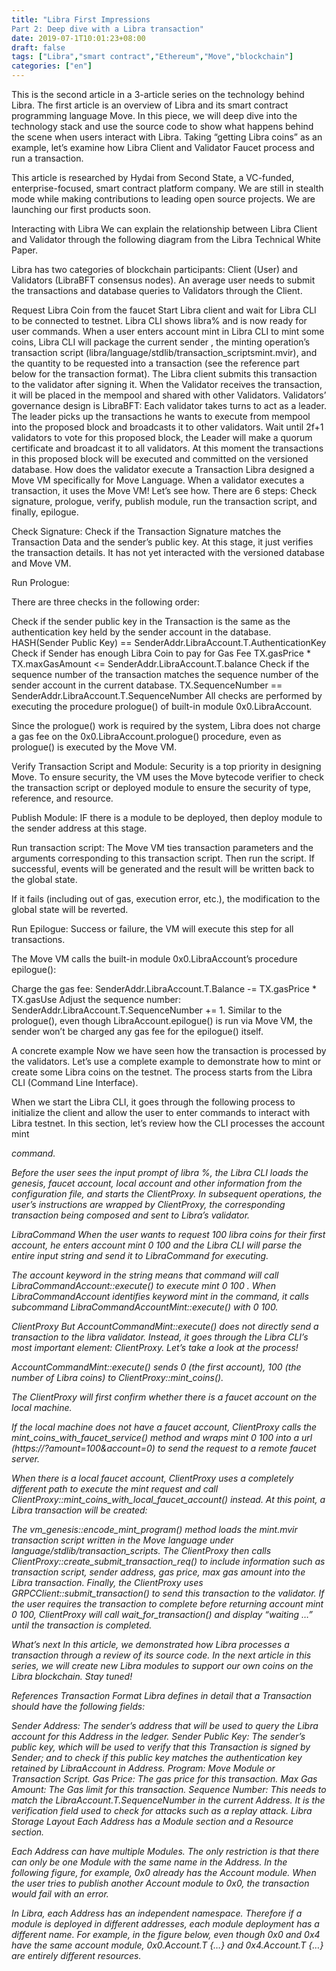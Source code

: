 ```yaml
---
title: "Libra First Impressions 
Part 2: Deep dive with a Libra transaction"
date: 2019-07-1T10:01:23+08:00
draft: false
tags: ["Libra","smart contract","Ethereum","Move","blockchain"]
categories: ["en"]
---
```


This is the second article in a 3-article series on the technology behind Libra. The first article is an overview of Libra and its smart contract programming language Move. In this piece, we will deep dive into the technology stack and use the source code to show what happens behind the scene when users interact with Libra. Taking “getting Libra coins” as an example, let’s examine how Libra Client and Validator Faucet process and run a transaction.

This article is researched by Hydai from Second State, a VC-funded, enterprise-focused, smart contract platform company. We are still in stealth mode while making contributions to leading open source projects. We are launching our first products soon.


Interacting with Libra
We can explain the relationship between Libra Client and Validator through the following diagram from the Libra Technical White Paper.


Libra has two categories of blockchain participants: Client (User) and Validators (LibraBFT consensus nodes). An average user needs to submit the transactions and database queries to Validators through the Client.

Request Libra Coin from the faucet
Start Libra client and wait for Libra CLI to be connected to testnet. Libra CLI shows libra% and is now ready for user commands.
When a user enters account mint <MyAddr> <NumberOfCoins> in Libra CLI to mint some coins, Libra CLI will package the current sender <MyAddr>, the minting operation’s transaction script (libra/language/stdlib/transaction_scriptsmint.mvir), and the quantity to be requested into a transaction (see the reference part below for the transaction format).
The Libra client submits this transaction to the validator after signing it.
When the Validator receives the transaction, it will be placed in the mempool and shared with other Validators.
Validators’ governance design is LibraBFT: Each validator takes turns to act as a leader. The leader picks up the transactions he wants to execute from mempool into the proposed block and broadcasts it to other validators. Wait until 2f+1 validators to vote for this proposed block, the Leader will make a quorum certificate and broadcast it to all validators.
At this moment the transactions in this proposed block will be executed and committed on the versioned database.
How does the validator execute a Transaction
Libra designed a Move VM specifically for Move Language. When a validator executes a transaction, it uses the Move VM! Let’s see how. There are 6 steps: Check signature, prologue, verify, publish module, run the transaction script, and finally, epilogue.
  

Check Signature: Check if the Transaction Signature matches the Transaction Data and the sender’s public key. At this stage, it just verifies the transaction details. It has not yet interacted with the versioned database and Move VM.

Run Prologue:

There are three checks in the following order:

Check if the sender public key in the Transaction is the same as the authentication key held by the sender account in the database.
HASH(Sender Public Key) == SenderAddr.LibraAccount.T.AuthenticationKey
Check if Sender has enough Libra Coin to pay for Gas Fee
 TX.gasPrice * TX.maxGasAmount <=
 SenderAddr.LibraAccount.T.balance
Check if the sequence number of the transaction matches the sequence number of the sender account in the current database.
TX.SequenceNumber ==
 SenderAddr.LibraAccount.T.SequenceNumber
All checks are performed by executing the procedure prologue() of built-in module 0x0.LibraAccount.

Since the prologue() work is required by the system, Libra does not charge a gas fee on the 0x0.LibraAccount.prologue() procedure, even as prologue() is executed by the Move VM.

Verify Transaction Script and Module: Security is a top priority in designing Move. To ensure security, the VM uses the Move bytecode verifier to check the transaction script or deployed module to ensure the security of type, reference, and resource.

Publish Module: IF there is a module to be deployed, then deploy module to the sender address at this stage.

Run transaction script: The Move VM ties transaction parameters and the arguments corresponding to this transaction script. Then run the script.
 If successful, events will be generated and the result will be written back to the global state.

If it fails (including out of gas, execution error, etc.), the modification to the global state will be reverted.

Run Epilogue: Success or failure, the VM will execute this step for all transactions.

The Move VM calls the built-in module 0x0.LibraAccount’s procedure epilogue():

Charge the gas fee: SenderAddr.LibraAccount.T.Balance -= TX.gasPrice * TX.gasUse
Adjust the sequence number: SenderAddr.LibraAccount.T.SequenceNumber += 1.
Similar to the prologue(), even though LibraAccount.epilogue() is run via Move VM, the sender won’t be charged any gas fee for the epilogue() itself.

A concrete example
Now we have seen how the transaction is processed by the validators. Let’s use a complete example to demonstrate how to mint or create some Libra coins on the testnet. The process starts from the Libra CLI (Command Line Interface).

When we start the Libra CLI, it goes through the following process to initialize the client and allow the user to enter commands to interact with Libra testnet. In this section, let’s review how the CLI processes the account mint <address> <number of coin> command.


Before the user sees the input prompt of libra %, the Libra CLI loads the genesis, faucet account, local account and other information from the configuration file, and starts the ClientProxy. In subsequent operations, the user’s instructions are wrapped by ClientProxy, the corresponding transaction being composed and sent to Libra’s validator.

LibraCommand
When the user wants to request 100 libra coins for their first account, he enters account mint 0 100 and the Libra CLI will parse the entire input string and send it to LibraCommand for executing.

The account keyword in the string means that command will call LibraCommandAccount::execute() to execute mint 0 100 . When LibraCommandAccount identifies keyword mint in the command, it calls subcommand LibraCommandAccountMint::execute() with 0 100.


ClientProxy
But AccountCommandMint::execute() does not directly send a transaction to the libra validator. Instead, it goes through the Libra CLI’s most important element: ClientProxy. Let’s take a look at the process!


AccountCommandMint::execute() sends 0 (the first account), 100 (the number of Libra coins) to ClientProxy::mint_coins().

The ClientProxy will first confirm whether there is a faucet account on the local machine.

If the local machine does not have a faucet account, ClientProxy calls the mint_coins_with_faucet_service() method and wraps mint 0 100 into a url (https://<faucet server>?amount=100&account=0) to send the request to a remote faucet server.

When there is a local faucet account, ClientProxy uses a completely different path to execute the mint request and call ClientProxy::mint_coins_with_local_faucet_account() instead. At this point, a Libra transaction will be created:

The vm_genesis::encode_mint_program() method loads the mint.mvir transaction script written in the Move language under language/stdlib/transaction_scripts.
The ClientProxy then calls ClientProxy::create_submit_transaction_req() to include information such as transaction script, sender address, gas price, max gas amount into the Libra transaction.
Finally, the ClientProxy uses GRPCClient::submit_transaction() to send this transaction to the validator.
If the user requires the transaction to complete before returning account mint 0 100, ClientProxy will call wait_for_transaction() and display “waiting …” until the transaction is completed.

What’s next
In this article, we demonstrated how Libra processes a transaction through a review of its source code. In the next article in this series, we will create new Libra modules to support our own coins on the Libra blockchain. Stay tuned!

References
Transaction Format
Libra defines in detail that a Transaction should have the following fields:


Sender Address: The sender’s address that will be used to query the Libra account for this Address in the ledger.
Sender Public Key: The sender’s public key, which will be used to verify that this Transaction is signed by Sender; and to check if this public key matches the authentication key retained by LibraAccount in Address.
Program: Move Module or Transaction Script.
Gas Price: The gas price for this transaction.
Max Gas Amount: The Gas limit for this transaction.
Sequence Number: This needs to match the LibraAccount.T.SequenceNumber in the current Address. It is the verification field used to check for attacks such as a replay attack.
Libra Storage Layout
Each Address has a Module section and a Resource section.

Each Address can have multiple Modules. The only restriction is that there can only be one Module with the same name in the Address. In the following figure, for example, 0x0 already has the Account module. When the user tries to publish another Account module to 0x0, the transaction would fail with an error.

In Libra, each Address has an independent namespace. Therefore if a module is deployed in different addresses, each module deployment has a different name. For example, in the figure below, even though 0x0 and 0x4 have the same account module, 0x0.Account.T {…} and 0x4.Account.T {…} are entirely different resources.
